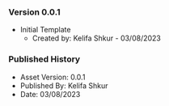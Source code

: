### Version 0.0.1
  - Initial Template 
    - Created by: Kelifa Shkur - 03/08/2023

### Published History

- Asset Version: 0.0.1
- Published By: Kelifa Shkur
- Date: 03/08/2023